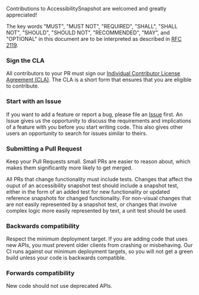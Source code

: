 Contributions to AccessibilitySnapshot are welcomed and greatly appreciated!

The key words "MUST", "MUST NOT", "REQUIRED", "SHALL", "SHALL NOT", "SHOULD", "SHOULD NOT", "RECOMMENDED",  "MAY", and "OPTIONAL" in this document are to be interpreted as described in [RFC 2119](https://tools.ietf.org/html/rfc2119).

### Sign the CLA

All contributors to your PR must sign our [Individual Contributor License Agreement (CLA)](https://spreadsheets.google.com/spreadsheet/viewform?formkey=dDViT2xzUHAwRkI3X3k5Z0lQM091OGc6MQ&ndplr=1). The CLA is a short form that ensures that you are eligible to contribute.

### Start with an Issue

If you want to add a feature or report a bug, please file an [Issue](https://github.com/CashApp/AccessibilitySnapshot/issues) first. An Issue gives us the opportunity to discuss the requirements and implications of a feature with you before you start writing code. This also gives other users an opportunity to search for issues similar to theirs.

### Submitting a Pull Request

Keep your Pull Requests small. Small PRs are easier to reason about, which makes them significantly more likely to get merged.

All PRs that change functionality must include tests. Changes that affect the ouput of an accessibility snapshot test should include a snapshot test, either in the form of an added test for new functionality or updated reference snapshots for changed functionality. For non-visual changes that are not easily represented by a snapshot test, or changes that involve complex logic more easily represented by text, a unit test should be used.

### Backwards compatibility

Respect the minimum deployment target. If you are adding code that uses new APIs, you must prevent older clients from crashing or misbehaving. Our CI runs against our minimum deployment targets, so you will not get a green build unless your code is backwards compatible.

### Forwards compatibility

New code should not use deprecated APIs.
